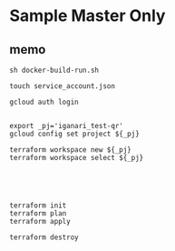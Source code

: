 # Sample Master Only

## memo

```
sh docker-build-run.sh 
```
```
touch service_account.json
```

```
gcloud auth login


export _pj='iganari_test-qr'
gcloud config set project ${_pj}

terraform workspace new ${_pj}
terraform workspace select ${_pj}





```
```
terraform init
terraform plan
terraform apply
```
```
terraform destroy
```
